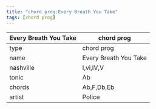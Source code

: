 ```yaml
---
title: "chord prog:Every Breath You Take"
tags: [chord prog]
---
```


|Every Breath You Take|chord prog|
|---|---|
|type|chord prog|
|name|Every Breath You Take|
|nashville|I,vi,IV,V|
|tonic|Ab|
|chords|Ab,F,Db,Eb|
|artist|Police|


